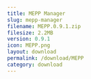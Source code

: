 ```yaml
---
title: MEPP Manager
slug: mepp-manager
filename: MEPP.0.9.1.zip
filesize: 2.2MB
version: 0.9.1
icon: MEPP.png
layout: download
permalink: /download/MEPP
category: download
---
```

